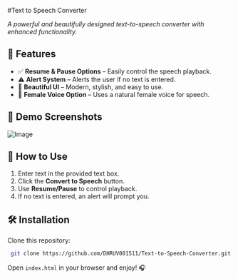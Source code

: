 #Text to Speech Converter
 
*A powerful and beautifully designed text-to-speech converter with enhanced functionality.*

## 🚀 Features

- ✅ **Resume & Pause Options** – Easily control the speech playback.
- ⚠️ **Alert System** – Alerts the user if no text is entered.
- 🎨 **Beautiful UI** – Modern, stylish, and easy to use.
- 🎤 **Female Voice Option** – Uses a natural female voice for speech.

## 📸 Demo Screenshots

![Image](https://github.com/user-attachments/assets/694b566f-5bba-4ffd-9df3-f0c3306aee8f)

## 📂 How to Use

1. Enter text in the provided text box.
2. Click the **Convert to Speech** button.
3. Use **Resume/Pause** to control playback.
4. If no text is entered, an alert will prompt you.

## 🛠 Installation

Clone this repository:
```bash
 git clone https://github.com/DHRUV001511/Text-to-Speech-Converter.git
```
Open `index.html` in your browser and enjoy! 🎧



